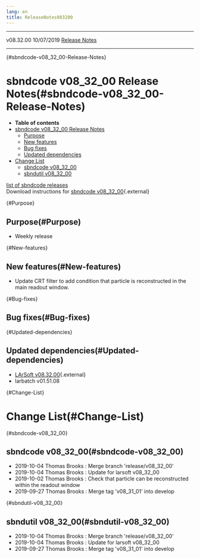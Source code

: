 ```yaml
---
lang: en
title: ReleaseNotes083200
---
```


  ----------- ------------ -- -- ------------------------------------------------------
  v08.32.00   10/07/2019         [Release Notes](ReleaseNotes083200.html)
  ----------- ------------ -- -- ------------------------------------------------------

{#sbndcode-v08_32_00-Release-Notes}

sbndcode v08\_32\_00 Release Notes(#sbndcode-v08_32_00-Release-Notes)
======================================================================================

-   **Table of contents**
-   [sbndcode v08\_32\_00 Release
    Notes](#sbndcode-v08_32_00-Release-Notes)
    -   [Purpose](#Purpose)
    -   [New features](#New-features)
    -   [Bug fixes](#Bug-fixes)
    -   [Updated dependencies](#Updated-dependencies)
-   [Change List](#Change-List)
    -   [sbndcode v08\_32\_00](#sbndcode-v08_32_00)
    -   [sbndutil v08\_32\_00](#sbndutil-v08_32_00)

[list of sbndcode
releases](List_of_SBND_code_releases.html)\
Download instructions for [sbndcode
v08\_32\_00](http://scisoft.fnal.gov/scisoft/bundles/sbnd/v08_32_00/sbndcode-v08_32_00.html){.external}

{#Purpose}

Purpose(#Purpose)
----------------------------------

-   Weekly release

{#New-features}

New features(#New-features)
--------------------------------------------

-   Update CRT filter to add condition that particle is reconstructed in
    the main readout window.

{#Bug-fixes}

Bug fixes(#Bug-fixes)
--------------------------------------

{#Updated-dependencies}

Updated dependencies(#Updated-dependencies)
------------------------------------------------------------

-   [LArSoft
    v08.32.00](https://cdcvs.fnal.gov/redmine/projects/larsoft/wiki/ReleaseNotes083200){.external}
-   larbatch v01.51.08

{#Change-List}

Change List(#Change-List)
==========================================

{#sbndcode-v08_32_00}

sbndcode v08\_32\_00(#sbndcode-v08_32_00)
----------------------------------------------------------

-   2019-10-04 Thomas Brooks : Merge branch \'release/v08\_32\_00\'
-   2019-10-04 Thomas Brooks : Update for larsoft v08\_32\_00
-   2019-10-02 Thomas Brooks : Check that particle can be reconstructed
    within the readout window
-   2019-09-27 Thomas Brooks : Merge tag \'v08\_31\_01\' into develop

{#sbndutil-v08_32_00}

sbndutil v08\_32\_00(#sbndutil-v08_32_00)
----------------------------------------------------------

-   2019-10-04 Thomas Brooks : Merge branch \'release/v08\_32\_00\'
-   2019-10-04 Thomas Brooks : Update for larsoft v08\_32\_00
-   2019-09-27 Thomas Brooks : Merge tag \'v08\_31\_01\' into develop
